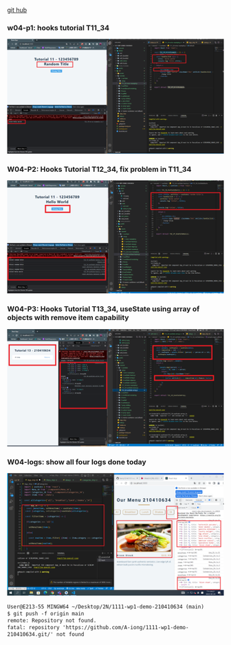 [git hub](https://github.com/A-iong/1111-wp1-demo-210410634.git)

### w04-p1: hooks tutorial T11_34

![](w04-p1.png)

### W04-P2: Hooks Tutorial T12_34, fix problem in T11_34

![](w04-p2.png)

### W04-P3: Hooks Tutorial T13_34, useState using array of objects with remove item capability

![](w04-p3.png)

### W04-logs: show all four logs done today

![](w04-p4.png)
```
User@E213-55 MINGW64 ~/Desktop/2N/1111-wp1-demo-210410634 (main)
$ git push -f origin main
remote: Repository not found.
fatal: repository 'https://github.com/A-iong/1111-wp1-demo-210410634.git/' not found
```